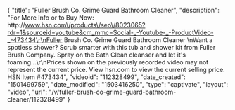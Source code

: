 {
    "title": "Fuller Brush Co. Grime Guard Bathroom Cleaner",
    "description": "For More Info or to Buy Now: http:\/\/www.hsn.com\/products\/seo\/8023065?rdr=1&sourceid=youtube&cm_mmc=Social-_-Youtube-_-ProductVideo-_-473434\r\nFuller Brush Co. Grime Guard Bathroom Cleaner \nWant a spotless shower? Scrub smarter with this tub and shower kit from Fuller Brush Company. Spray on the Bath Clean cleanser and let it's foaming...\r\nPrices shown on the previously recorded video may not represent the current price.  View hsn.com to view the current selling price. HSN Item #473434",
    "videoid": "112328499",
    "date_created": "1501499759",
    "date_modified": "1503416250",
    "type": "captivate",
    "layout": "video",
    "url": "\/v\/fuller-brush-co-grime-guard-bathroom-cleaner\/112328499"
}